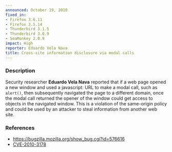 ```yaml
---
announced: October 19, 2010
fixed_in:
- Firefox 3.6.11
- Firefox 3.5.14
- Thunderbird 3.1.5
- Thunderbird 3.0.9
- SeaMonkey 2.0.9
impact: High
reporter: Eduardo Vela Nava
title: Cross-site information disclosure via modal calls
---
```


<h3>Description</h3>

<p>Security researcher <strong>Eduardo Vela Nava</strong> reported that
if a web page opened a new window and used a javascript: URL to make a
modal call, such as <code>alert()</code>, then subsequently navigated
the page to a different domain, once the modal call returned the
opener of the window could get access to objects in the navigated
window.  This is a violation of the same-origin policy and could be
used by an attacker to steal information from another web site.</p>

<h3>References</h3>

<ul>
  <li><a href="https://bugzilla.mozilla.org/show_bug.cgi?id=576616">https://bugzilla.mozilla.org/show_bug.cgi?id=576616</a></li>
  <li><a class="ex-ref" href="http://cve.mitre.org/cgi-bin/cvename.cgi?name=CVE-2010-3178">CVE-2010-3178</a></li>
</ul>




